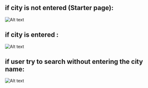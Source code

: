 
## if city is not entered  (Starter page):
![Alt text](image.png)


## if city is entered :
![Alt text](image-1.png)

## if user try to search without entering the city name:
![Alt text](image-2.png)